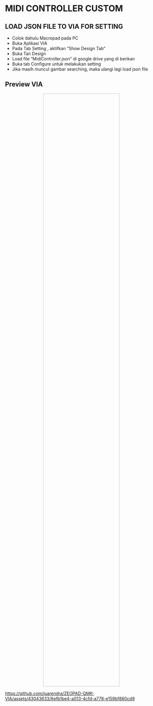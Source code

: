 # MIDI CONTROLLER CUSTOM

## LOAD JSON FILE TO VIA FOR SETTING
- Colok dahulu Macropad pada PC
- Buka Aplikasi VIA
- Pada Tab Setting , aktifkan “Show Design Tab”
- Buka Tan Design
- Load file  “MidiController.json” di google drive yang di berikan
- Buka tab Configure untuk melakukan setting
- Jika masih muncul gambar searching, maka ulangi lagi load json file

## Preview VIA
<p align="center">
  <img width="50%" height="50%">
  
https://github.com/juarendra/ZEOPAD-QMK-VIA/assets/43043633/6efb1be4-a013-4cfd-a778-e159bf880cd9



 
</p>
